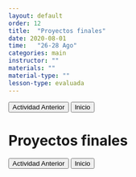 ```yaml
---
layout: default
order: 12
title:  "Proyectos finales"
date: 2020-08-01
time:   "26-28 Ago"
categories: main
instructor: ""
materials: ""
material-type: ""
lesson-type: evaluada
---
```

<a href="https://pesalerno.github.io/genetica-ago-2020/main/2020/06/10/11_genomica-2.html"><button>Actividad Anterior</button></a>		<a href="https://pesalerno.github.io/genetica-ago-2020/"><button>Inicio</button></a>  

# Proyectos finales

<a href="https://pesalerno.github.io/genetica-ago-2020/main/2020/06/10/11_genomica-2.html"><button>Actividad Anterior</button></a>		<a href="https://pesalerno.github.io/genetica-ago-2020/"><button>Inicio</button></a>  
